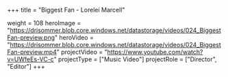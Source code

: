 +++
title = "Biggest Fan - Lorelei Marcell"

weight = 108
heroImage = "https://drisommer.blob.core.windows.net/datastorage/videos/024_BiggestFan-preview.png"
heroVideo = "https://drisommer.blob.core.windows.net/datastorage/videos/024_BiggestFan-preview.mp4"
projectVideo = "https://www.youtube.com/watch?v=UWfeEs-VC-c"
projectType = ["Music Video"]
projectRole = ["Director", "Editor"]
+++
